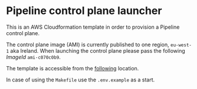 # Pipeline control plane launcher

This is an AWS Cloudformation template in order to provision a Pipeline control plane.

The control plane image (AMI) is currently published to one region, `eu-west-1` aka Ireland. When launching the control plane please pass the following *ImageId* `ami-c070c0b9`.

The template is accessible from the [following](https://s3-eu-west-1.amazonaws.com/cf-templates-grr4ysncvcdl-eu-west-1/2017338aEC-new.template6z1wxm2h6cb) location.

In case of using the `Makefile` use the `.env.example` as a start.

